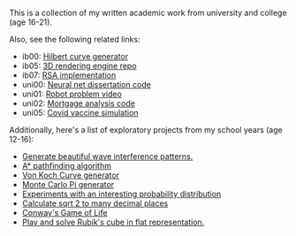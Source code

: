 This is a collection of my written academic work from university and college (age 16-21).

Also, see the following related links:

- ib00: [Hilbert curve generator](https://github.com/wrightom/hilbert-curve)
- ib05: [3D rendering engine repo](https://github.com/wrightom/renderia-engine)
- ib07: [RSA implementation](https://github.com/wrightom/rsa-encryption)
- uni00: [Neural net dissertation code](https://github.com/wrightom/shallow-XOR)
- uni01: [Robot problem video](https://youtu.be/r_V0pd0C318)
- uni02: [Mortgage analysis code](https://github.com/wrightom/mmps-mortgage-sim)
- uni05: [Covid vaccine simulation](https://github.com/wrightom/uni-vaccine-sim)

Additionally, here's a list of exploratory projects from my school years (age 12-16):

- [Generate beautiful wave interference patterns.](https://github.com/wrightom/interference-simulation)
- [A* pathfinding algorithm](https://github.com/wrightom/astar-pathfinding-gcse)
- [Von Koch Curve generator](https://github.com/wrightom/von-koch-curve)
- [Monte Carlo Pi generator](https://github.com/wrightom/monte-carlo-pi)
- [Experiments with an interesting probability distribution](https://github.com/wrightom/probability-unknown-experiment)
- [Calculate sqrt 2 to many decimal places](https://github.com/wrightom/sqrt2)
- [Conway's Game of Life](https://github.com/wrightom/game-of-life)
- [Play and solve Rubik's cube in flat representation.](https://github.com/wrightom/rubiks-cube-sim)
